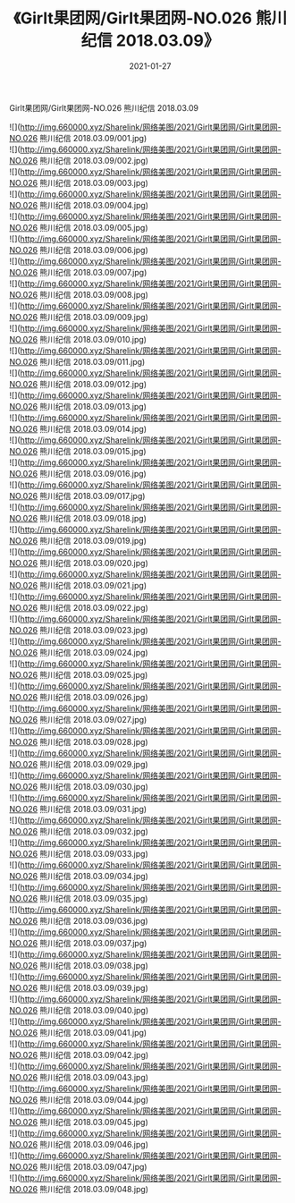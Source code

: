 ﻿---
layout: post
title:  《Girlt果团网/Girlt果团网-NO.026 熊川纪信 2018.03.09》
date:   2021-01-27
img: http://img.660000.xyz/Sharelink/网络美图/2021/Girlt果团网/Girlt果团网-NO.026 熊川纪信 2018.03.09/000.jpg
categories: [美女, 清纯, 唯美]
---

Girlt果团网/Girlt果团网-NO.026 熊川纪信 2018.03.09

 ![](http://img.660000.xyz/Sharelink/网络美图/2021/Girlt果团网/Girlt果团网-NO.026 熊川纪信 2018.03.09/001.jpg) <br>![](http://img.660000.xyz/Sharelink/网络美图/2021/Girlt果团网/Girlt果团网-NO.026 熊川纪信 2018.03.09/002.jpg) <br>![](http://img.660000.xyz/Sharelink/网络美图/2021/Girlt果团网/Girlt果团网-NO.026 熊川纪信 2018.03.09/003.jpg) <br>![](http://img.660000.xyz/Sharelink/网络美图/2021/Girlt果团网/Girlt果团网-NO.026 熊川纪信 2018.03.09/004.jpg) <br>![](http://img.660000.xyz/Sharelink/网络美图/2021/Girlt果团网/Girlt果团网-NO.026 熊川纪信 2018.03.09/005.jpg) <br>![](http://img.660000.xyz/Sharelink/网络美图/2021/Girlt果团网/Girlt果团网-NO.026 熊川纪信 2018.03.09/006.jpg) <br>![](http://img.660000.xyz/Sharelink/网络美图/2021/Girlt果团网/Girlt果团网-NO.026 熊川纪信 2018.03.09/007.jpg) <br>![](http://img.660000.xyz/Sharelink/网络美图/2021/Girlt果团网/Girlt果团网-NO.026 熊川纪信 2018.03.09/008.jpg) <br>![](http://img.660000.xyz/Sharelink/网络美图/2021/Girlt果团网/Girlt果团网-NO.026 熊川纪信 2018.03.09/009.jpg) <br>![](http://img.660000.xyz/Sharelink/网络美图/2021/Girlt果团网/Girlt果团网-NO.026 熊川纪信 2018.03.09/010.jpg) <br>![](http://img.660000.xyz/Sharelink/网络美图/2021/Girlt果团网/Girlt果团网-NO.026 熊川纪信 2018.03.09/011.jpg) <br>![](http://img.660000.xyz/Sharelink/网络美图/2021/Girlt果团网/Girlt果团网-NO.026 熊川纪信 2018.03.09/012.jpg) <br>![](http://img.660000.xyz/Sharelink/网络美图/2021/Girlt果团网/Girlt果团网-NO.026 熊川纪信 2018.03.09/013.jpg) <br>![](http://img.660000.xyz/Sharelink/网络美图/2021/Girlt果团网/Girlt果团网-NO.026 熊川纪信 2018.03.09/014.jpg) <br>![](http://img.660000.xyz/Sharelink/网络美图/2021/Girlt果团网/Girlt果团网-NO.026 熊川纪信 2018.03.09/015.jpg) <br>![](http://img.660000.xyz/Sharelink/网络美图/2021/Girlt果团网/Girlt果团网-NO.026 熊川纪信 2018.03.09/016.jpg) <br>![](http://img.660000.xyz/Sharelink/网络美图/2021/Girlt果团网/Girlt果团网-NO.026 熊川纪信 2018.03.09/017.jpg) <br>![](http://img.660000.xyz/Sharelink/网络美图/2021/Girlt果团网/Girlt果团网-NO.026 熊川纪信 2018.03.09/018.jpg) <br>![](http://img.660000.xyz/Sharelink/网络美图/2021/Girlt果团网/Girlt果团网-NO.026 熊川纪信 2018.03.09/019.jpg) <br>![](http://img.660000.xyz/Sharelink/网络美图/2021/Girlt果团网/Girlt果团网-NO.026 熊川纪信 2018.03.09/020.jpg) <br>![](http://img.660000.xyz/Sharelink/网络美图/2021/Girlt果团网/Girlt果团网-NO.026 熊川纪信 2018.03.09/021.jpg) <br>![](http://img.660000.xyz/Sharelink/网络美图/2021/Girlt果团网/Girlt果团网-NO.026 熊川纪信 2018.03.09/022.jpg) <br>![](http://img.660000.xyz/Sharelink/网络美图/2021/Girlt果团网/Girlt果团网-NO.026 熊川纪信 2018.03.09/023.jpg) <br>![](http://img.660000.xyz/Sharelink/网络美图/2021/Girlt果团网/Girlt果团网-NO.026 熊川纪信 2018.03.09/024.jpg) <br>![](http://img.660000.xyz/Sharelink/网络美图/2021/Girlt果团网/Girlt果团网-NO.026 熊川纪信 2018.03.09/025.jpg) <br>![](http://img.660000.xyz/Sharelink/网络美图/2021/Girlt果团网/Girlt果团网-NO.026 熊川纪信 2018.03.09/026.jpg) <br>![](http://img.660000.xyz/Sharelink/网络美图/2021/Girlt果团网/Girlt果团网-NO.026 熊川纪信 2018.03.09/027.jpg) <br>![](http://img.660000.xyz/Sharelink/网络美图/2021/Girlt果团网/Girlt果团网-NO.026 熊川纪信 2018.03.09/028.jpg) <br>![](http://img.660000.xyz/Sharelink/网络美图/2021/Girlt果团网/Girlt果团网-NO.026 熊川纪信 2018.03.09/029.jpg) <br>![](http://img.660000.xyz/Sharelink/网络美图/2021/Girlt果团网/Girlt果团网-NO.026 熊川纪信 2018.03.09/030.jpg) <br>![](http://img.660000.xyz/Sharelink/网络美图/2021/Girlt果团网/Girlt果团网-NO.026 熊川纪信 2018.03.09/031.jpg) <br>![](http://img.660000.xyz/Sharelink/网络美图/2021/Girlt果团网/Girlt果团网-NO.026 熊川纪信 2018.03.09/032.jpg) <br>![](http://img.660000.xyz/Sharelink/网络美图/2021/Girlt果团网/Girlt果团网-NO.026 熊川纪信 2018.03.09/033.jpg) <br>![](http://img.660000.xyz/Sharelink/网络美图/2021/Girlt果团网/Girlt果团网-NO.026 熊川纪信 2018.03.09/034.jpg) <br>![](http://img.660000.xyz/Sharelink/网络美图/2021/Girlt果团网/Girlt果团网-NO.026 熊川纪信 2018.03.09/035.jpg) <br>![](http://img.660000.xyz/Sharelink/网络美图/2021/Girlt果团网/Girlt果团网-NO.026 熊川纪信 2018.03.09/036.jpg) <br>![](http://img.660000.xyz/Sharelink/网络美图/2021/Girlt果团网/Girlt果团网-NO.026 熊川纪信 2018.03.09/037.jpg) <br>![](http://img.660000.xyz/Sharelink/网络美图/2021/Girlt果团网/Girlt果团网-NO.026 熊川纪信 2018.03.09/038.jpg) <br>![](http://img.660000.xyz/Sharelink/网络美图/2021/Girlt果团网/Girlt果团网-NO.026 熊川纪信 2018.03.09/039.jpg) <br>![](http://img.660000.xyz/Sharelink/网络美图/2021/Girlt果团网/Girlt果团网-NO.026 熊川纪信 2018.03.09/040.jpg) <br>![](http://img.660000.xyz/Sharelink/网络美图/2021/Girlt果团网/Girlt果团网-NO.026 熊川纪信 2018.03.09/041.jpg) <br>![](http://img.660000.xyz/Sharelink/网络美图/2021/Girlt果团网/Girlt果团网-NO.026 熊川纪信 2018.03.09/042.jpg) <br>![](http://img.660000.xyz/Sharelink/网络美图/2021/Girlt果团网/Girlt果团网-NO.026 熊川纪信 2018.03.09/043.jpg) <br>![](http://img.660000.xyz/Sharelink/网络美图/2021/Girlt果团网/Girlt果团网-NO.026 熊川纪信 2018.03.09/044.jpg) <br>![](http://img.660000.xyz/Sharelink/网络美图/2021/Girlt果团网/Girlt果团网-NO.026 熊川纪信 2018.03.09/045.jpg) <br>![](http://img.660000.xyz/Sharelink/网络美图/2021/Girlt果团网/Girlt果团网-NO.026 熊川纪信 2018.03.09/046.jpg) <br>![](http://img.660000.xyz/Sharelink/网络美图/2021/Girlt果团网/Girlt果团网-NO.026 熊川纪信 2018.03.09/047.jpg) <br>![](http://img.660000.xyz/Sharelink/网络美图/2021/Girlt果团网/Girlt果团网-NO.026 熊川纪信 2018.03.09/048.jpg) <br>